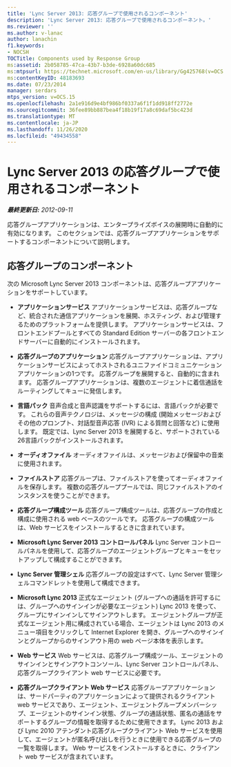 ```yaml
---
title: 'Lync Server 2013: 応答グループで使用されるコンポーネント'
description: 'Lync Server 2013: 応答グループで使用されるコンポーネント。'
ms.reviewer: ''
ms.author: v-lanac
author: lanachin
f1.keywords:
- NOCSH
TOCTitle: Components used by Response Group
ms:assetid: 2b058785-47ca-43b7-b3de-6928a60dc685
ms:mtpsurl: https://technet.microsoft.com/en-us/library/Gg425768(v=OCS.15)
ms:contentKeyID: 48183693
ms.date: 07/23/2014
manager: serdars
mtps_version: v=OCS.15
ms.openlocfilehash: 2a1e916d9e4bf986bf0337a6f1f1dd918ff2772e
ms.sourcegitcommit: 36fee89bb887bea4f18b19f17a8c69daf5bc423d
ms.translationtype: MT
ms.contentlocale: ja-JP
ms.lasthandoff: 11/26/2020
ms.locfileid: "49434558"
---
```

# <a name="components-used-by-response-group-in-lync-server-2013"></a>Lync Server 2013 の応答グループで使用されるコンポーネント

<div data-xmlns="http://www.w3.org/1999/xhtml">

<div class="topic" data-xmlns="http://www.w3.org/1999/xhtml" data-msxsl="urn:schemas-microsoft-com:xslt" data-cs="https://msdn.microsoft.com/">

<div data-asp="https://msdn2.microsoft.com/asp">



</div>

<div id="mainSection">

<div id="mainBody">

<span> </span>

_**最終更新日:** 2012-09-11_

応答グループアプリケーションは、エンタープライズボイスの展開時に自動的に有効になります。 このセクションでは、応答グループアプリケーションをサポートするコンポーネントについて説明します。

<div>

## <a name="response-group-components"></a>応答グループのコンポーネント

次の Microsoft Lync Server 2013 コンポーネントは、応答グループアプリケーションをサポートしています。

  - **アプリケーションサービス**   アプリケーションサービスは、応答グループなど、統合された通信アプリケーションを展開、ホスティング、および管理するためのプラットフォームを提供します。 アプリケーションサービスは、フロントエンドプールとすべての Standard Edition サーバーの各フロントエンドサーバーに自動的にインストールされます。

  - **応答グループのアプリケーション**   応答グループアプリケーションは、アプリケーションサービスによってホストされるユニファイドコミュニケーションアプリケーションの1つです。 応答グループを展開すると、自動的に含まれます。 応答グループアプリケーションは、複数のエージェントに着信通話をルーティングしてキューに発信します。

  - **言語パック**   音声合成と音声認識をサポートするには、言語パックが必要です。 これらの音声テクノロジは、メッセージの構成 (開始メッセージおよびその他のプロンプト、対話型音声応答 (IVR) による質問と回答など) に使用します。 既定では、Lync Server 2013 を展開すると、サポートされている26言語パックがインストールされます。

  - **オーディオファイル**   オーディオファイルは、メッセージおよび保留中の音楽に使用されます。

  - **ファイルストア**   応答グループは、ファイルストアを使ってオーディオファイルを保存します。 複数の応答グループプールでは、同じファイルストアのインスタンスを使うことができます。

  - **応答グループ構成ツール**   応答グループ構成ツールは、応答グループの作成と構成に使用される web ベースのツールです。 応答グループの構成ツールは、Web サービスをインストールするときに含まれています。

  - **Microsoft Lync Server 2013 コントロールパネル**   Lync Server コントロールパネルを使用して、応答グループのエージェントグループとキューをセットアップして構成することができます。

  - **Lync Server 管理シェル**   応答グループの設定はすべて、Lync Server 管理シェルコマンドレットを使用して構成できます。

  - **Microsoft Lync 2013**   正式なエージェント (グループへの通話を許可するには、グループへのサインインが必要なエージェント) Lync 2013 を使って、グループにサインインしてサインアウトします。 エージェントグループが正式なエージェント用に構成されている場合、エージェントは Lync 2013 のメニュー項目をクリックして Internet Explorer を開き、グループへのサインインとグループからのサインアウト用の web ページ本体を表示します。

  - **Web サービス**   Web サービスは、応答グループ構成ツール、エージェントのサインインとサインアウトコンソール、Lync Server コントロールパネル、応答グループクライアント web サービスに必要です。

  - **応答グループクライアント Web サービス**   応答グループアプリケーションは、サードパーティのアプリケーションによって提供されるクライアント web サービスであり、エージェント、エージェントグループメンバーシップ、エージェントのサインイン状態、グループの通話状態、匿名の通話をサポートするグループの情報を取得するために使用できます。 Lync 2013 および Lync 2010 アテンダント応答グループクライアント Web サービスを使用して、エージェントが匿名呼び出しを行うときに使用できる応答グループの一覧を取得します。 Web サービスをインストールするときに、クライアント web サービスが含まれています。

</div>

</div>

<span> </span>

</div>

</div>

</div>

